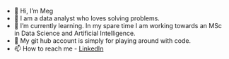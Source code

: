 - 👋 Hi, I’m Meg
- 👀 I am a data analyst who loves solving problems.
- 🌱 I’m currently learning. In my spare time I am working towards an MSc in Data Science and Artificial Intelligence.
- 💞️ My git hub account is simply for playing around with code.
- 📫 How to reach me - <a href="https://www.linkedin.com/in/meganhharris/">LinkedIn</a>

<!---
megtatehh/megtatehh is a ✨ special ✨ repository because its `README.md` (this file) appears on your GitHub profile.
You can click the Preview link to take a look at your changes.
--->
